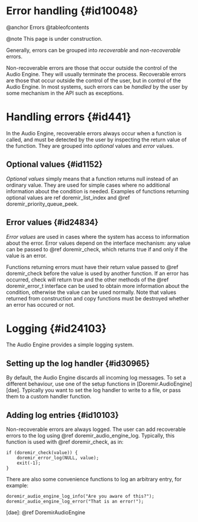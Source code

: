 
# Error handling {#id10048}

@anchor Errors
@tableofcontents

@note
    This page is under construction.


Generally, errors can be grouped into *recoverable* and *non-recoverable* errors.

Non-recoverable errors are those that occur outside the control of the Audio
Engine. They will usually terminate the process. Recoverable errors are those that
occur outside the control of the user, but in control of the Audio Engine. In most
systems, such errors can be *handled* by the user by some mechanism in the API such
as exceptions.

# Handling errors {#id441}

In the Audio Engine, recoverable errors always occur when a function is called, and
must be detected by the user by inspecting the return value of the function. They
are grouped into *optional* values and *error* values.

## Optional values {#id1152}

*Optional values* simply means that a function returns null instead of an ordinary
value. They are used for simple cases where no additional information about the
condition is needed. Examples of functions returning optional values are
ref doremir_list_index and @ref doremir_priority_queue_peek.

## Error values {#id24834}

*Error values* are used in cases where the system has access to information about the
error. Error values depend on the interface mechanism: any value can be passed to
@ref doremir_check, which returns true if and only if the value is an error. 

Functions returning errors must have their return value passed to @ref doremir_check 
before the value is used by another function. If an error has
occurred, check will return true and the other methods of the @ref doremir_error_t
interface can be used to obtain more information about the condition, otherwise the
value can be used normally. Note that values returned from construction and copy
functions must be destroyed whether an error has occured or not.

<!--
TODO not sure about this...

As sa a special case in the interface mechanism, `null` is considered to implement
[Error](@ref doremir_error_t). This means that the same procedure can be used to
check for optional values and error values.
-->


# Logging {#id24103}

The Audio Engine provides a simple logging system. 

## Setting up the log handler {#id30965}

By default, the Audio Engine discards all incoming log messages. To set a different
behaviour, use one of the setup functions in [Doremir.AudioEngine][dae]. Typically
you want to set the log handler to write to a file, or pass them to a custom
handler function.

## Adding log entries {#id10103}

Non-recoverable errors are always logged. The user can add recoverable errors to
the log using @ref doremir_audio_engine_log. Typically, this function is used with
@ref doremir_check, as in:

~~~
if (doremir_check(value)) {
    doremir_error_log(NULL, value);
    exit(-1);
}
~~~

There are also some convenience functions to log an arbitrary entry, for example:

~~~
doremir_audio_engine_log_info("Are you aware of this?");
doremir_audio_engine_log_error("That is an error!");
~~~


[dae]: @ref DoremirAudioEngine